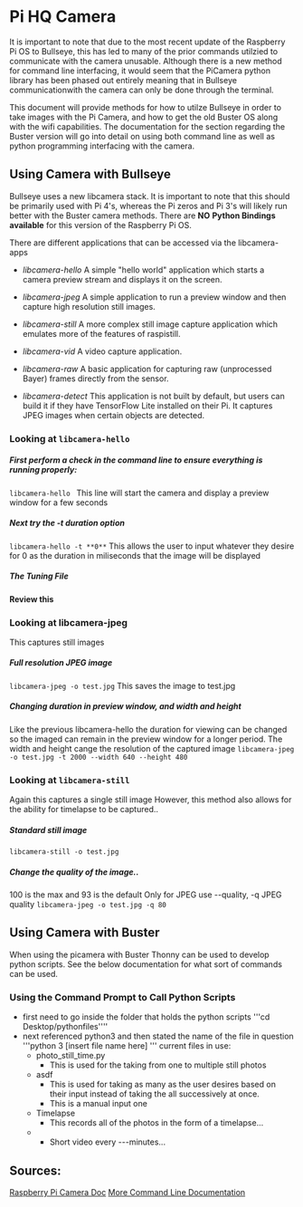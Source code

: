 # **Pi HQ Camera**

It is important to note that due to the most recent update of the Raspberry Pi OS to Bullseye, this has led to many of the prior commands utilzied to communicate with the camera unusable. Although there is a new method for command line interfacing, it would seem that the PiCamera python library has been phased out entirely meaning that in Bullseye communicationwith the camera can only be done through the terminal.

This document will provide methods for how to utilze Bullseye in order to take images with the Pi Camera, and how to get the old Buster OS along with the wifi capabilities. The documentation for the section regarding the Buster version will go into detail on using both command line as well as python programming interfacing with the camera.


## Using Camera with Bullseye
Bullseye uses a new libcamera stack. It is important to note that this should be primarily used with Pi 4's, whereas the Pi zeros and Pi 3's will likely run better with the Buster camera methods.
There are **NO** **Python Bindings available** for this version of the Raspberry Pi OS.

There are different applications that can be accessed via the libcamera-apps
- *libcamera-hello* A simple "hello world" application which starts a camera preview stream and displays it on the screen.

- *libcamera-jpeg* A simple application to run a preview window and then capture high resolution still images.

- *libcamera-still* A more complex still image capture application which emulates more of the features of raspistill.

- *libcamera-vid* A video capture application.

- *libcamera-raw* A basic application for capturing raw (unprocessed Bayer) frames directly from the sensor.

- *libcamera-detect* This application is not built by default, but users can build it if they have TensorFlow Lite installed on their Pi. It captures JPEG images when certain objects are detected.
### Looking at ```libcamera-hello```
##### First perform a check in the command line to ensure everything is running properly:
```libcamera-hello ``` 
This line will start the camera and display a preview window for a few seconds

##### Next try the -t duration option
```libcamera-hello -t **0**```
This allows the user to input whatever they desire for 0 as the duration in miliseconds that the image will be displayed

##### The Tuning File

**Review this**

### Looking at libcamera-jpeg
This captures still images
##### Full resolution JPEG image
```libcamera-jpeg -o test.jpg```
This saves the image to test.jpg

##### Changing duration in preview window, and width and height 
Like the previous libcamera-hello the duration for viewing can be changed so the imaged can remain in the preview window for a longer period.
The width and height cange the resolution of the captured image
```libcamera-jpeg -o test.jpg -t 2000 --width 640 --height 480```

### Looking at ```libcamera-still```
Again this captures a single still image
However, this method also allows for the ability for timelapse to be captured..

##### Standard still image
```libcamera-still -o test.jpg```

##### Change the quality of the image..
100 is the max and 93 is the default 
Only for JPEG use
--quality,	-q		JPEG quality <number>
```libcamera-jpeg -o test.jpg -q 80```


## Using Camera with Buster
When using the picamera with Buster Thonny can be used to develop python scripts. See the below documentation for what sort of commands can be used. 

### Using the Command Prompt to Call Python Scripts
- first need to go inside the folder that holds the python scripts
    '''cd Desktop/pythonfiles''''
- next referenced python3 and then stated the name of the file in question
  '''python 3 [insert file name here] '''
  current files in use:
    * photo_still_time.py
      * This is used for the taking from one to multiple still photos
    * asdf
      * This is used for taking as many as the user desires based on their input instead of taking the all successively at once.
      * This is a manual input one
    * Timelapse
      * This records all of the photos in the form of a timelapse...
    * 
      * Short video every ---minutes...

## Sources:
[Raspberry Pi Camera Doc](https://www.raspberrypi.com/documentation/accessories/camera.html)
[More Command Line Documentation](https://www.raspberrypi.com/documentation/accessories/camera.html#common-command-line-options)

